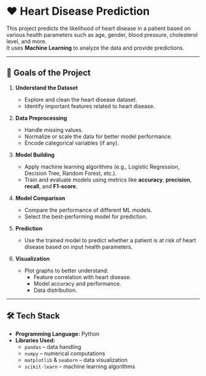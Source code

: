 # ❤️ Heart Disease Prediction

This project predicts the likelihood of heart disease in a patient based on various health parameters such as age, gender, blood pressure, cholesterol level, and more.  
It uses **Machine Learning** to analyze the data and provide predictions.

---

## 📌 Goals of the Project

1. **Understand the Dataset**
   - Explore and clean the heart disease dataset.
   - Identify important features related to heart disease.

2. **Data Preprocessing**
   - Handle missing values.
   - Normalize or scale the data for better model performance.
   - Encode categorical variables (if any).

3. **Model Building**
   - Apply machine learning algorithms (e.g., Logistic Regression, Decision Tree, Random Forest, etc.).
   - Train and evaluate models using metrics like **accuracy**, **precision**, **recall**, and **F1-score**.

4. **Model Comparison**
   - Compare the performance of different ML models.
   - Select the best-performing model for prediction.

5. **Prediction**
   - Use the trained model to predict whether a patient is at risk of heart disease based on input health parameters.

6. **Visualization**
   - Plot graphs to better understand:
     - Feature correlation with heart disease.
     - Model accuracy and performance.
     - Data distribution.

---

## 🛠️ Tech Stack

- **Programming Language:** Python
- **Libraries Used:**
  - `pandas` – data handling
  - `numpy` – numerical computations
  - `matplotlib` & `seaborn` – data visualization
  - `scikit-learn` – machine learning algorithms
